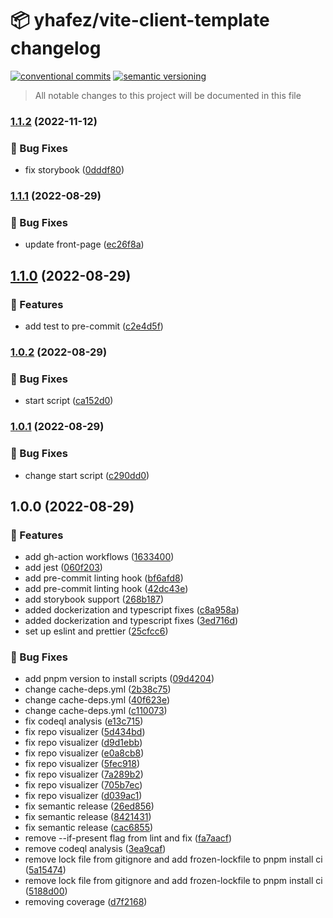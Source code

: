 # 📦 yhafez/vite-client-template changelog

[![conventional commits](https://img.shields.io/badge/conventional%20commits-1.0.0-yellow.svg)](https://conventionalcommits.org)
[![semantic versioning](https://img.shields.io/badge/semantic%20versioning-2.0.0-green.svg)](https://semver.org)

> All notable changes to this project will be documented in this file

### [1.1.2](https://github.com/yhafez/vite-client-template/compare/v1.1.1...v1.1.2) (2022-11-12)


### 🐛 Bug Fixes

* fix storybook ([0dddf80](https://github.com/yhafez/vite-client-template/commit/0dddf80ba3b77e37c62684c4a61775c86600521f))

### [1.1.1](https://github.com/yhafez/vite-client-template/compare/v1.1.0...v1.1.1) (2022-08-29)


### 🐛 Bug Fixes

* update front-page ([ec26f8a](https://github.com/yhafez/vite-client-template/commit/ec26f8ac5d2f6a363d9203b86e2f4b93883f6325))

## [1.1.0](https://github.com/yhafez/vite-client-template/compare/v1.0.2...v1.1.0) (2022-08-29)


### 🍕 Features

* add test to pre-commit ([c2e4d5f](https://github.com/yhafez/vite-client-template/commit/c2e4d5f1ee0a99b5e99c7247dbaa11e3f121f3e2))

### [1.0.2](https://github.com/yhafez/vite-client-template/compare/v1.0.1...v1.0.2) (2022-08-29)


### 🐛 Bug Fixes

* start script ([ca152d0](https://github.com/yhafez/vite-client-template/commit/ca152d09cb0702d6c8a045a2f012a1089de95ef3))

### [1.0.1](https://github.com/yhafez/vite-client-template/compare/v1.0.0...v1.0.1) (2022-08-29)


### 🐛 Bug Fixes

* change start script ([c290dd0](https://github.com/yhafez/vite-client-template/commit/c290dd0cd3b618f14afa2d3b3c00a06ab4d2b16a))

## 1.0.0 (2022-08-29)


### 🍕 Features

* add gh-action workflows ([1633400](https://github.com/yhafez/vite-client-template/commit/16334006bf0c9f88268d93ebf2ed2e44c3f94052))
* add jest ([060f203](https://github.com/yhafez/vite-client-template/commit/060f203e0106fe09b31f1b530315fb63c8c5ebc3))
* add pre-commit linting hook ([bf6afd8](https://github.com/yhafez/vite-client-template/commit/bf6afd8be91ae0b4422ed3e2e82c3cb123b24a60))
* add pre-commit linting hook ([42dc43e](https://github.com/yhafez/vite-client-template/commit/42dc43e670e710ad5d190274937c677c9ac05c21))
* add storybook support ([268b187](https://github.com/yhafez/vite-client-template/commit/268b187fce5d0dd76c760dd21bd74cc4f08d620d))
* added dockerization and typescript fixes ([c8a958a](https://github.com/yhafez/vite-client-template/commit/c8a958a5a90e232a04ba14731f587c5ed08b7aff))
* added dockerization and typescript fixes ([3ed716d](https://github.com/yhafez/vite-client-template/commit/3ed716d634839737f60d4eeed45a3eceb6050185))
* set up eslint and prettier ([25cfcc6](https://github.com/yhafez/vite-client-template/commit/25cfcc6868fccb4759ca241738d5d040e0577c06))


### 🐛 Bug Fixes

* add pnpm version to install scripts ([09d4204](https://github.com/yhafez/vite-client-template/commit/09d42040b615d0d361952c9fa4d56c1d47379424))
* change cache-deps.yml ([2b38c75](https://github.com/yhafez/vite-client-template/commit/2b38c75b195f49a11269d1f7ba20d68b717658a3))
* change cache-deps.yml ([40f623e](https://github.com/yhafez/vite-client-template/commit/40f623e7456f8a2a4ad45044d99c9d1da55e545a))
* change cache-deps.yml ([c110073](https://github.com/yhafez/vite-client-template/commit/c1100730c8beb394461f5b775618c8c3d8f0fa04))
* fix codeql analysis ([e13c715](https://github.com/yhafez/vite-client-template/commit/e13c715cc65f95781a3709f8b64eb645a8b67410))
* fix repo visualizer ([5d434bd](https://github.com/yhafez/vite-client-template/commit/5d434bd47ef44ead9c8b33ab0e93bb2b6ea32901))
* fix repo visualizer ([d9d1ebb](https://github.com/yhafez/vite-client-template/commit/d9d1ebb84c4b77106710cfdd2fdb592a9ca5bb64))
* fix repo visualizer ([e0a8cb8](https://github.com/yhafez/vite-client-template/commit/e0a8cb8be291b05ce810340eca96025d0fdba362))
* fix repo visualizer ([5fec918](https://github.com/yhafez/vite-client-template/commit/5fec9180b9203292d4ae675ade1c9a4cf939625a))
* fix repo visualizer ([7a289b2](https://github.com/yhafez/vite-client-template/commit/7a289b287a62573f756016eefc27f6e978da6902))
* fix repo visualizer ([705b7ec](https://github.com/yhafez/vite-client-template/commit/705b7ec3c05bb8f146e6e6fe3f76c4a3347aa9d9))
* fix repo visualizer ([d039ac1](https://github.com/yhafez/vite-client-template/commit/d039ac10d5c9336939fddbf666de77a3388da3fe))
* fix semantic release ([26ed856](https://github.com/yhafez/vite-client-template/commit/26ed856a81d6a65e6e69ec5f6362972529575ec5))
* fix semantic release ([8421431](https://github.com/yhafez/vite-client-template/commit/84214311f842f3cb01e58ede239da60a3e9c43e8))
* fix semantic release ([cac6855](https://github.com/yhafez/vite-client-template/commit/cac685542a73a6a8912a2c5de06956308e642a43))
* remove --if-present flag from lint and fix ([fa7aacf](https://github.com/yhafez/vite-client-template/commit/fa7aacfcdc9845c4c6cdaf30b0f44f9e0226d77f))
* remove codeql analysis ([3ea9caf](https://github.com/yhafez/vite-client-template/commit/3ea9caf98676fdd44ac268510ed7587d5287786e))
* remove lock file from gitignore and add frozen-lockfile to pnpm install ci ([5a15474](https://github.com/yhafez/vite-client-template/commit/5a15474e9a31f4fba43ccb8b537ac7c1319f188a))
* remove lock file from gitignore and add frozen-lockfile to pnpm install ci ([5188d00](https://github.com/yhafez/vite-client-template/commit/5188d00773ee30c151fdd1f0f0b8c9f547a4538c))
* removing coverage ([d7f2168](https://github.com/yhafez/vite-client-template/commit/d7f2168c40dee9bf4a16f4ed8ababaf3435910d3))
